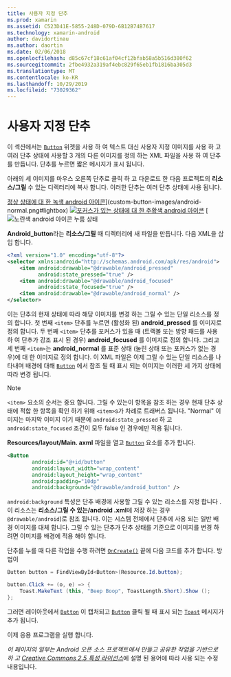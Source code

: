 ```yaml
---
title: 사용자 지정 단추
ms.prod: xamarin
ms.assetid: C523D41E-5855-248D-079D-6B12B74B7617
ms.technology: xamarin-android
author: davidortinau
ms.author: daortin
ms.date: 02/06/2018
ms.openlocfilehash: d85c67cf18c61af04cf12bfab58a5b516d380f62
ms.sourcegitcommit: 2fbe4932a319af4ebc829f65eb1fb1816ba305d3
ms.translationtype: MT
ms.contentlocale: ko-KR
ms.lasthandoff: 10/29/2019
ms.locfileid: "73029362"
---
```

# <a name="custom-button"></a>사용자 지정 단추

이 섹션에서는 [`Button`](xref:Android.Widget.Button) 위젯을 사용 하 여 텍스트 대신 사용자 지정 이미지를 사용 하 고 여러 단추 상태에 사용할 3 개의 다른 이미지를 정의 하는 XML 파일을 사용 하 여 단추를 만듭니다. 단추를 누르면 짧은 메시지가 표시 됩니다.

아래의 세 이미지를 마우스 오른쪽 단추로 클릭 하 고 다운로드 한 다음 프로젝트의 **리소스/그릴** 수 있는 디렉터리에 복사 합니다. 이러한 단추는 여러 단추 상태에 사용 됩니다.

 [정상 상태에 대 한 녹색 android 아이콘](custom-button-images/android-normal.png)](custom-button-images/android-normal.png#lightbox) [![포커스가 있는 상태에 대 한 주황색 android 아이콘](custom-button-images/android-focused.png)](custom-button-images/android-focused.png#lightbox) [![![노란색 android 아이콘 누름 상태](custom-button-images/android-pressed.png)](custom-button-images/android-pressed.png#lightbox)

**Android_button**라는 **리소스/그릴** 때 디렉터리에 새 파일을 만듭니다. 다음 XML을 삽입 합니다.

```xml
<?xml version="1.0" encoding="utf-8"?>
<selector xmlns:android="http://schemas.android.com/apk/res/android">
    <item android:drawable="@drawable/android_pressed"
          android:state_pressed="true" />
    <item android:drawable="@drawable/android_focused"
          android:state_focused="true" />
    <item android:drawable="@drawable/android_normal" />
</selector>
```

이는 단추의 현재 상태에 따라 해당 이미지를 변경 하는 그릴 수 있는 단일 리소스를 정의 합니다. 첫 번째 `<item>` 단추를 누르면 (활성화 된) **android_pressed** 를 이미지로 정의 합니다. 두 번째 `<item>` 단추를 포커스가 있을 때 (트랙볼 또는 방향 패드를 사용 하 여 단추가 강조 표시 된 경우) **android_focused** 를 이미지로 정의 합니다. 그리고 세 번째 `<item>`는 **android_normal** 를 표준 상태 (눌린 상태 또는 포커스가 없는 경우)에 대 한 이미지로 정의 합니다. 이 XML 파일은 이제 그릴 수 있는 단일 리소스를 나타내며 배경에 대해 [`Button`](xref:Android.Widget.Button) 에서 참조 될 때 표시 되는 이미지는 이러한 세 가지 상태에 따라 변경 됩니다.

> [!NOTE]
> `<item>` 요소의 순서는 중요 합니다. 그릴 수 있는이 항목을 참조 하는 경우 현재 단추 상태에 적합 한 항목을 확인 하기 위해 `<item>`s가 차례로 트래버스 됩니다.
> "Normal" 이미지는 마지막 이미지 이기 때문에 `android:state_pressed` 하 고 `android:state_focused` 조건이 모두 false 인 경우에만 적용 됩니다.

**Resources/layout/Main. axml** 파일을 열고 [`Button`](xref:Android.Widget.Button) 요소를 추가 합니다.

```xml
<Button
        android:id="@+id/button"
        android:layout_width="wrap_content"
        android:layout_height="wrap_content"
        android:padding="10dp"
        android:background="@drawable/android_button" />
```

`android:background` 특성은 단추 배경에 사용할 그릴 수 있는 리소스를 지정 합니다 .이 리소스는 **리소스/그릴 수 있는/android .xml**에 저장 하는 경우 `@drawable/android`)로 참조 됩니다. 이는 시스템 전체에서 단추에 사용 되는 일반 배경 이미지를 대체 합니다. 그릴 수 있는 단추가 단추 상태를 기준으로 이미지를 변경 하려면 이미지를 배경에 적용 해야 합니다.

단추를 누를 때 다른 작업을 수행 하려면 [`OnCreate()`](xref:Android.App.Activity.OnCreate*) 끝에 다음 코드를 추가 합니다.
방법이

```csharp
Button button = FindViewById<Button>(Resource.Id.button);

button.Click += (o, e) => {
    Toast.MakeText (this, "Beep Boop", ToastLength.Short).Show ();
};
```

그러면 레이아웃에서 [`Button`](xref:Android.Widget.Button) 이 캡처되고 [`Button`](xref:Android.Widget.Button) 클릭 될 때 표시 되는 [`Toast`](xref:Android.Widget.Toast) 메시지가 추가 됩니다.

이제 응용 프로그램을 실행 합니다.

*이 페이지의 일부는 Android 오픈 소스 프로젝트에서 만들고 공유한 작업을 기반으로 하 고*
[*Creative Commons 2.5 특성 라이선스*](https://creativecommons.org/licenses/by/2.5/)에 설명 된 용어에 따라 사용 되는 수정 내용입니다.
